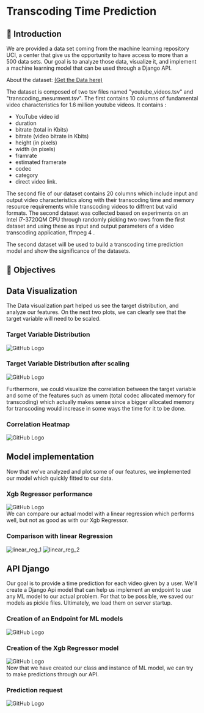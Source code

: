 # Transcoding Time Prediction 
## 🐣 Introduction
We are provided a data set coming from the machine learning repository UCI, a center that give us the opportunity to have access to more than a 500 data sets.
Our goal is to analyze those data, visualize it, and implement a machine learning model that can be used through a Django API.

About the dataset: <a href="https://archive.ics.uci.edu/ml/datasets/Online+Video+Characteristics+and+Transcoding+Time+Dataset" target="_blank">(Get the Data here)</a>

The dataset is composed of two tsv files named "youtube_videos.tsv" 
and "transcoding_mesurment.tsv". The first contains 10 columns of fundamental 
video characteristics for 1.6 million youtube videos. 
It contains :
* YouTube video id 
* duration 
* bitrate (total in Kbits)
* bitrate (video bitrate in Kbits) 
* height (in pixels)
* width (in pixels)
* framrate
* estimated framerate
* codec
* category
* direct video link. 

The second file of our dataset contains 20 columns which include input and output video characteristics along with their transcoding 
time and memory resource requirements while transcoding videos to diffrent but 
valid formats. The second dataset was collected based on experiments on an Intel 
i7-3720QM CPU through randomly picking two rows from the first dataset and using 
these as input and output parameters of a video transcoding application, ffmpeg 4 . 

The second dataset will be used to build a transcoding time prediction model and show the significance of the datasets.

## 🎯 Objectives

## Data Visualization 
The Data visualization part helped us see the target distribution, and analyze our features.
On the next two plots, we can clearly see that the target variable will need to be scaled. 

### Target Variable Distribution
![GitHub Logo](/images/target.png)

### Target Variable Distribution after scaling
![GitHub Logo](/images/target2.png)

Furthermore, we could visualize the correlation between the target variable and some of the features such as umem (total codec allocated memory for transcoding) which actually makes sense since a bigger allocated memory for transcoding would increase in some ways the time for it to be done.
### Correlation Heatmap
![GitHub Logo](/images/heatmap.png)

## Model implementation  
Now that we've analyzed and plot some of our features, we implemented our model which quickly fitted to our data. 
### Xgb Regressor performance
![GitHub Logo](/images/xgbperf.png)<br>
We can compare our actual model with a linear regression which performs well, but not as good as with our Xgb Regressor.
### Comparison with linear Regression
![linear_reg_1](/images/lm.png)
![linear_reg_2](/images/lm2.png)

## API Django
Our goal is to provide a time prediction for each video given by a user. We'll create a Django Api model that can help us implement an endpoint to use any ML model to our actual problem. For that to be possible, we saved our models as pickle files. Ultimately, we load them on server startup. 
### Creation of an Endpoint for ML models
![GitHub Logo](/images/endpoint.png)

### Creation of the Xgb Regressor model
![GitHub Logo](/images/ml_aglo.png) <br>
Now that we have created our class and instance of ML model, we can try to make predictions through our API.
### Prediction request
![GitHub Logo](/images/predict.png)

